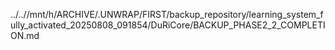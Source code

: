 ../..//mnt/h/ARCHIVE/.UNWRAP/FIRST/backup_repository/learning_system_fully_activated_20250808_091854/DuRiCore/BACKUP_PHASE2_2_COMPLETION.md